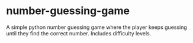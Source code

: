 # number-guessing-game
A simple python number guessing game where the player keeps guessing until they find the correct number. Includes difficulty levels.
